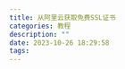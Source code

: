```yaml
---
title: 从阿里云获取免费SSL证书
categories: 教程
description: ""
date: 2023-10-26 18:29:58
tags:
---
```


<!-- more -->
